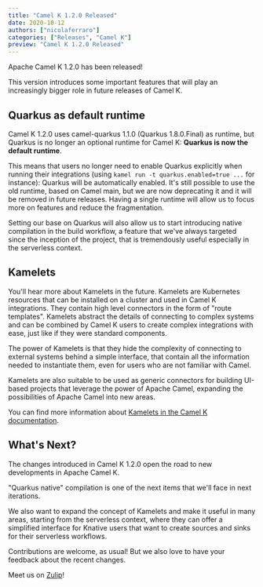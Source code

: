 ```yaml
---
title: "Camel K 1.2.0 Released"
date: 2020-10-12
authors: ["nicolaferraro"]
categories: ["Releases", "Camel K"]
preview: "Camel K 1.2.0 Released"
---
```


Apache Camel K 1.2.0 has been released!

This version introduces some important features that will play an increasingly bigger role in future releases of Camel K.

## Quarkus as default runtime

Camel K 1.2.0 uses camel-quarkus 1.1.0 (Quarkus 1.8.0.Final) as runtime, but Quarkus is no longer an optional runtime for Camel K: **Quarkus is now the default runtime**.

This means that users no longer need to enable Quarkus explicitly when running their integrations (using `kamel run -t quarkus.enabled=true ...` for instance): Quarkus will be automatically enabled. It's still possible to use the old runtime, based on Camel main, but we are now deprecating it and it will be removed in future releases.
Having a single runtime will allow us to focus more on features and reduce the fragmentation.

Setting our base on Quarkus will also allow us to start introducing native compilation in the build workflow, a feature that we've always targeted since the inception of the project, that is tremendously useful especially in the serverless context.

## Kamelets

You'll hear more about Kamelets in the future. Kamelets are Kubernetes resources that can be installed on a cluster and used in Camel K integrations. They contain high level connectors in the form of "route templates". Kamelets abstract the details of connecting to complex systems and can be combined by Camel K users to create complex integrations with ease, just like if they were standard components.

The power of Kamelets is that they hide the complexity of connecting to external systems behind a simple interface, that contain all the information needed to instantiate them, even for users who are not familiar with Camel.

Kamelets are also suitable to be used as generic connectors for building UI-based projects that leverage the power of Apache Camel, expanding the possibilities of Apache Camel into new areas.

You can find more information about [Kamelets in the Camel K documentation](/camel-k/latest/kamelets/kamelets.html).

## What's Next?

The changes introduced in Camel K 1.2.0 open the road to new developments in Apache Camel K.

"Quarkus native" compilation is one of the next items that we'll face in next iterations.

We also want to expand the concept of Kamelets and make it useful in many areas, starting from the serverless context, where they can offer a simplified interface for Knative users that want to create sources and sinks for their serverless workflows.

Contributions are welcome, as usual! But we also love to have your feedback about the recent changes.

Meet us on [Zulip](https://camel.zulipchat.com/)!
